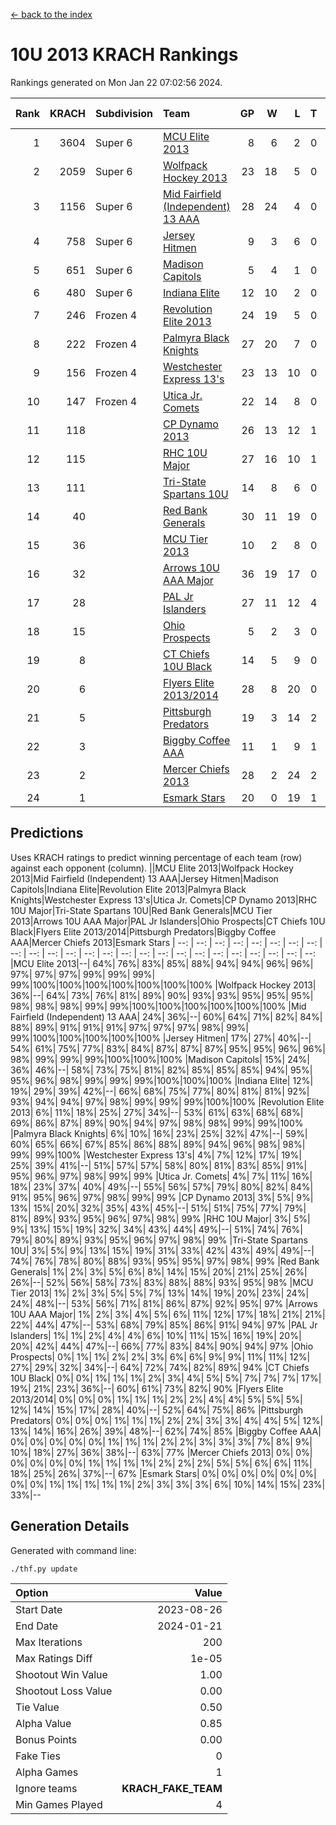 [<- back to the index](readme.md)
# 10U 2013 KRACH Rankings
Rankings generated on Mon Jan 22 07:02:56 2024.

Rank|KRACH|Subdivision|Team|GP|W|L|T|OTW|OTL|SoS|Exp Wins|Win Diff
---:|---:|:---|:---|---:|---:|---:|---:|---:|---:|---:|---:|---:
1|3604|Super 6|[MCU Elite 2013](https://gamesheetstats.com/seasons/3664/teams/140889/schedule)|8|6|2|0|0|0|1252|6.8|-0.0
2|2059|Super 6|[Wolfpack Hockey 2013](https://gamesheetstats.com/seasons/3664/teams/140894/schedule)|23|18|5|0|0|1|900|18.8|-0.0
3|1156|Super 6|[Mid Fairfield (Independent) 13 AAA](https://gamesheetstats.com/seasons/3664/teams/140891/schedule)|28|24|4|0|2|0|329|24.8|-0.0
4|758|Super 6|[Jersey Hitmen](https://gamesheetstats.com/seasons/3664/teams/140893/schedule)|9|3|6|0|0|1|2100|3.8|-0.0
5|651|Super 6|[Madison Capitols](https://gamesheetstats.com/seasons/3664/teams/162460/schedule)|5|4|1|0|1|0|198|4.9|0.0
6|480|Super 6|[Indiana Elite](https://gamesheetstats.com/seasons/3664/teams/144358/schedule)|12|10|2|0|0|0|145|10.9|0.0
7|246|Frozen 4|[Revolution Elite 2013](https://gamesheetstats.com/seasons/3664/teams/140904/schedule)|24|19|5|0|2|1|210|19.8|-0.0
8|222|Frozen 4|[Palmyra Black Knights](https://gamesheetstats.com/seasons/3664/teams/140906/schedule)|27|20|7|0|0|2|334|20.8|-0.0
9|156|Frozen 4|[Westchester Express 13's](https://gamesheetstats.com/seasons/3664/teams/140899/schedule)|23|13|10|0|0|2|446|13.8|-0.0
10|147|Frozen 4|[Utica Jr. Comets](https://gamesheetstats.com/seasons/3664/teams/140900/schedule)|22|14|8|0|3|0|249|14.8|-0.0
11|118||[CP Dynamo 2013](https://gamesheetstats.com/seasons/3664/teams/140901/schedule)|26|13|12|1|2|1|325|14.3|-0.0
12|115||[RHC 10U Major](https://gamesheetstats.com/seasons/3664/teams/140895/schedule)|27|16|10|1|1|2|232|17.3|-0.0
13|111||[Tri-State Spartans 10U](https://gamesheetstats.com/seasons/3664/teams/144359/schedule)|14|8|6|0|0|1|250|8.9|0.0
14|40||[Red Bank Generals](https://gamesheetstats.com/seasons/3664/teams/140896/schedule)|30|11|19|0|0|2|303|11.8|-0.0
15|36||[MCU Tier 2013](https://gamesheetstats.com/seasons/3664/teams/140890/schedule)|10|2|8|0|2|0|492|2.8|-0.0
16|32||[Arrows 10U AAA Major](https://gamesheetstats.com/seasons/3664/teams/140902/schedule)|36|19|17|0|0|1|151|19.8|-0.0
17|28||[PAL Jr Islanders](https://gamesheetstats.com/seasons/3664/teams/140903/schedule)|27|11|12|4|2|1|110|13.8|-0.0
18|15||[Ohio Prospects](https://gamesheetstats.com/seasons/3664/teams/199158/schedule)|5|2|3|0|0|0|118|2.9|0.0
19|8||[CT Chiefs 10U Black](https://gamesheetstats.com/seasons/3664/teams/140892/schedule)|14|5|9|0|0|0|46|5.8|-0.0
20|6||[Flyers Elite 2013/2014](https://gamesheetstats.com/seasons/3664/teams/140898/schedule)|28|8|20|0|0|0|57|8.8|-0.0
21|5||[Pittsburgh Predators](https://gamesheetstats.com/seasons/3664/teams/140907/schedule)|19|3|14|2|0|0|138|4.8|-0.0
22|3||[Biggby Coffee AAA](https://gamesheetstats.com/seasons/3664/teams/144357/schedule)|11|1|9|1|1|0|213|2.4|0.0
23|2||[Mercer Chiefs 2013](https://gamesheetstats.com/seasons/3664/teams/140897/schedule)|28|2|24|2|0|0|127|3.8|-0.0
24|1||[Esmark Stars](https://gamesheetstats.com/seasons/3664/teams/140905/schedule)|20|0|19|1|0|1|135|1.4|0.0

## Predictions
Uses KRACH ratings to predict winning percentage of each team (row) against each opponent (column).
||MCU Elite 2013|Wolfpack Hockey 2013|Mid Fairfield (Independent) 13 AAA|Jersey Hitmen|Madison Capitols|Indiana Elite|Revolution Elite 2013|Palmyra Black Knights|Westchester Express 13's|Utica Jr. Comets|CP Dynamo 2013|RHC 10U Major|Tri-State Spartans 10U|Red Bank Generals|MCU Tier 2013|Arrows 10U AAA Major|PAL Jr Islanders|Ohio Prospects|CT Chiefs 10U Black|Flyers Elite 2013/2014|Pittsburgh Predators|Biggby Coffee AAA|Mercer Chiefs 2013|Esmark Stars
| --: | --: | --: | --: | --: | --: | --: | --: | --: | --: | --: | --: | --: | --: | --: | --: | --: | --: | --: | --: | --: | --: | --: | --: | --: 
|MCU Elite 2013|--| 64%| 76%| 83%| 85%| 88%| 94%| 94%| 96%| 96%| 97%| 97%| 97%| 99%| 99%| 99%| 99%|100%|100%|100%|100%|100%|100%|100%
|Wolfpack Hockey 2013| 36%|--| 64%| 73%| 76%| 81%| 89%| 90%| 93%| 93%| 95%| 95%| 95%| 98%| 98%| 98%| 99%| 99%|100%|100%|100%|100%|100%|100%
|Mid Fairfield (Independent) 13 AAA| 24%| 36%|--| 60%| 64%| 71%| 82%| 84%| 88%| 89%| 91%| 91%| 91%| 97%| 97%| 97%| 98%| 99%| 99%|100%|100%|100%|100%|100%
|Jersey Hitmen| 17%| 27%| 40%|--| 54%| 61%| 75%| 77%| 83%| 84%| 87%| 87%| 87%| 95%| 95%| 96%| 96%| 98%| 99%| 99%| 99%|100%|100%|100%
|Madison Capitols| 15%| 24%| 36%| 46%|--| 58%| 73%| 75%| 81%| 82%| 85%| 85%| 85%| 94%| 95%| 95%| 96%| 98%| 99%| 99%| 99%|100%|100%|100%
|Indiana Elite| 12%| 19%| 29%| 39%| 42%|--| 66%| 68%| 75%| 77%| 80%| 81%| 81%| 92%| 93%| 94%| 94%| 97%| 98%| 99%| 99%| 99%|100%|100%
|Revolution Elite 2013|  6%| 11%| 18%| 25%| 27%| 34%|--| 53%| 61%| 63%| 68%| 68%| 69%| 86%| 87%| 89%| 90%| 94%| 97%| 98%| 98%| 99%| 99%|100%
|Palmyra Black Knights|  6%| 10%| 16%| 23%| 25%| 32%| 47%|--| 59%| 60%| 65%| 66%| 67%| 85%| 86%| 88%| 89%| 94%| 96%| 98%| 98%| 99%| 99%|100%
|Westchester Express 13's|  4%|  7%| 12%| 17%| 19%| 25%| 39%| 41%|--| 51%| 57%| 57%| 58%| 80%| 81%| 83%| 85%| 91%| 95%| 96%| 97%| 98%| 99%| 99%
|Utica Jr. Comets|  4%|  7%| 11%| 16%| 18%| 23%| 37%| 40%| 49%|--| 55%| 56%| 57%| 79%| 80%| 82%| 84%| 91%| 95%| 96%| 97%| 98%| 99%| 99%
|CP Dynamo 2013|  3%|  5%|  9%| 13%| 15%| 20%| 32%| 35%| 43%| 45%|--| 51%| 51%| 75%| 77%| 79%| 81%| 89%| 93%| 95%| 96%| 97%| 98%| 99%
|RHC 10U Major|  3%|  5%|  9%| 13%| 15%| 19%| 32%| 34%| 43%| 44%| 49%|--| 51%| 74%| 76%| 79%| 80%| 89%| 93%| 95%| 96%| 97%| 98%| 99%
|Tri-State Spartans 10U|  3%|  5%|  9%| 13%| 15%| 19%| 31%| 33%| 42%| 43%| 49%| 49%|--| 74%| 76%| 78%| 80%| 88%| 93%| 95%| 95%| 97%| 98%| 99%
|Red Bank Generals|  1%|  2%|  3%|  5%|  6%|  8%| 14%| 15%| 20%| 21%| 25%| 26%| 26%|--| 52%| 56%| 58%| 73%| 83%| 88%| 88%| 93%| 95%| 98%
|MCU Tier 2013|  1%|  2%|  3%|  5%|  5%|  7%| 13%| 14%| 19%| 20%| 23%| 24%| 24%| 48%|--| 53%| 56%| 71%| 81%| 86%| 87%| 92%| 95%| 97%
|Arrows 10U AAA Major|  1%|  2%|  3%|  4%|  5%|  6%| 11%| 12%| 17%| 18%| 21%| 21%| 22%| 44%| 47%|--| 53%| 68%| 79%| 85%| 86%| 91%| 94%| 97%
|PAL Jr Islanders|  1%|  1%|  2%|  4%|  4%|  6%| 10%| 11%| 15%| 16%| 19%| 20%| 20%| 42%| 44%| 47%|--| 66%| 77%| 83%| 84%| 90%| 94%| 97%
|Ohio Prospects|  0%|  1%|  1%|  2%|  2%|  3%|  6%|  6%|  9%|  9%| 11%| 11%| 12%| 27%| 29%| 32%| 34%|--| 64%| 72%| 74%| 82%| 89%| 94%
|CT Chiefs 10U Black|  0%|  0%|  1%|  1%|  1%|  2%|  3%|  4%|  5%|  5%|  7%|  7%|  7%| 17%| 19%| 21%| 23%| 36%|--| 60%| 61%| 73%| 82%| 90%
|Flyers Elite 2013/2014|  0%|  0%|  0%|  1%|  1%|  1%|  2%|  2%|  4%|  4%|  5%|  5%|  5%| 12%| 14%| 15%| 17%| 28%| 40%|--| 52%| 64%| 75%| 86%
|Pittsburgh Predators|  0%|  0%|  0%|  1%|  1%|  1%|  2%|  2%|  3%|  3%|  4%|  4%|  5%| 12%| 13%| 14%| 16%| 26%| 39%| 48%|--| 62%| 74%| 85%
|Biggby Coffee AAA|  0%|  0%|  0%|  0%|  0%|  1%|  1%|  1%|  2%|  2%|  3%|  3%|  3%|  7%|  8%|  9%| 10%| 18%| 27%| 36%| 38%|--| 63%| 77%
|Mercer Chiefs 2013|  0%|  0%|  0%|  0%|  0%|  0%|  1%|  1%|  1%|  1%|  2%|  2%|  2%|  5%|  5%|  6%|  6%| 11%| 18%| 25%| 26%| 37%|--| 67%
|Esmark Stars|  0%|  0%|  0%|  0%|  0%|  0%|  0%|  0%|  1%|  1%|  1%|  1%|  1%|  2%|  3%|  3%|  3%|  6%| 10%| 14%| 15%| 23%| 33%|--

## Generation Details

Generated with command line:
```
./thf.py update
```

| Option | Value |
| :----- | ----: |
| Start Date | 2023-08-26 |
| End Date | 2024-01-21 |
| Max Iterations | 200 |
| Max Ratings Diff | 1e-05 |
| Shootout Win Value | 1.00 |
| Shootout Loss Value | 0.00 |
| Tie Value | 0.50 |
| Alpha Value | 0.85 |
| Bonus Points | 0.00 |
| Fake Ties | 0 |
| Alpha Games | 1 |
| Ignore teams | __KRACH_FAKE_TEAM__ |
| Min Games Played | 4 |

